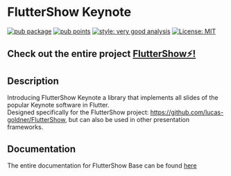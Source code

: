 # FlutterShow Keynote

[![pub package](https://img.shields.io/pub/v/fluttershow_keynote.svg)](https://pub.dev/packages/fluttershow_keynote)
[![pub points](https://img.shields.io/pub/points/fluttershow_keynote?color=2E8B57&label=pub%20points)](https://pub.dev/packages/fluttershow_keynote/score)
[![style: very good analysis](https://img.shields.io/badge/style-very_good_analysis-B22C89.svg)](https://pub.dev/packages/very_good_analysis)
[![License: MIT](https://img.shields.io/badge/License-MIT-yellow.svg)](https://opensource.org/licenses/MIT)

## Check out the entire project [FlutterShow⚡️!](https://github.com/lucas-goldner/FlutterShow)

## Description

Introducing FlutterShow Keynote a library that implements all slides of the popular Keynote software in Flutter.\
Designed specifically for the FlutterShow project: https://github.com/lucas-goldner/FlutterShow, but can also be used in other presentation frameworks.

## Documentation

The entire documentation for FlutterShow Base can be found [here](https://flutter-show-docs.vercel.app/docs/category/fluttershow-keynote)
